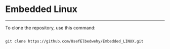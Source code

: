 <!DOCTYPE html>
<html>
<body>
<h1>
Embedded Linux
</h1>
<hr/>
<p>To clone the repository, use this command:</p>
<pre>
<code>
git clone https://github.com/UsefElbedwehy/Embedded_LINUX.git
</pre>
</div>
</body>
<html>
